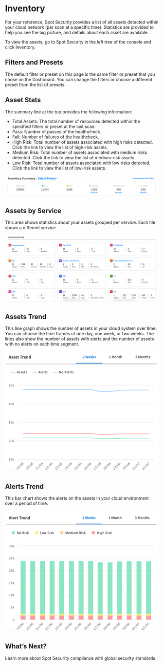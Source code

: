 # Inventory
For your reference, Spot Security provides a list of all assets detected within your cloud network (per scan at a specific time). Statistics are provided to help you see the big picture, and details about each asset are available.

To view the assets, go to Spot Security in the left tree of the console and click Inventory.

## Filters and Presets
The default filter or preset on this page is the same filter or preset that you chose on the Dashboard. You can change the filters or choose a different preset from the list of presets.

## Asset Stats
The summary line at the top provides the following information:
* Total Assets: The total number of resources detected within the specified filters or preset at the last scan.
* Pass: Number of passes of the healthcheck.
* Fail: Number of failures of the healthcheck.
* High Risk: Total number of assets associated with high risks detected. Click the link to view the list of high-risk assets.
* Medium Risk: Total number of assets associated with medium risks detected. Click the link to view the list of medium-risk assets.
* Low Risk: Total number of assets associated with low risks detected. Click the link to view the list of low-risk assets.

<img src="/spot-security/_media/inventory-a.png" />


## Assets by Service
This area shows statistics about your assets grouped per service. Each tile shows a different service.

<img src="/spot-security/_media/inventory-b.png" />

## Assets Trend
This line graph shows the number of assets in your cloud system over time. You can choose the time frames of one day, one week, or two weeks. The lines also show the number of assets with alerts and the number of assets with no alerts on each time segment.

<img src="/spot-security/_media/inventory-c.png" />

## Alerts Trend
This bar chart shows the alerts on the assets in your cloud environment over a period of time.

<img src="/spot-security/_media/inventory-d.png" />

## What’s Next?
Learn more about Spot Security compliance with global security standards.
